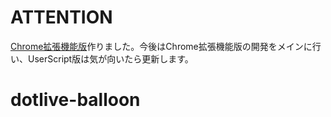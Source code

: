# ATTENTION
[Chrome拡張機能版](https://chrome.google.com/webstore/detail/live-balloon/lfknhdikidbakglomfnblabhemcbllgl)作りました。今後はChrome拡張機能版の開発をメインに行い、UserScript版は気が向いたら更新します。

# dotlive-balloon
